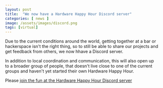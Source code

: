 ```yaml
---
layout: post
title:  "We now have a Hardware Happy Hour Discord server"
categories: [ news ]
image: /assets/images/discord.png
tags: [virtual]
---
```


Due to the current conditions around the world, getting together at a bar or hackerspace isn't the right thing, so to still be able to share our projects and get feedback from others, we now hhave a Discord server.

In addition to local coordination and communication, this will also open up to a broader group of people, that doesn't live close to one of the current groups and haven't yet started their own Hardware Happy Hour.

Please [join the fun at the Hardware Happy Hour Discord server](https://discordapp.com/invite/ckFFN8B)
